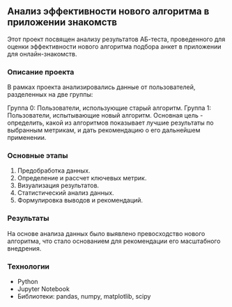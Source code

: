 ## Анализ эффективности нового алгоритма в приложении знакомств

Этот проект посвящен анализу результатов АБ-теста, проведенного для оценки эффективности нового алгоритма подбора анкет в приложении для онлайн-знакомств.

### Описание проекта

В рамках проекта анализировались данные от пользователей, разделенных на две группы:

Группа 0: Пользователи, использующие старый алгоритм.
Группа 1: Пользователи, испытывающие новый алгоритм.
Основная цель - определить, какой из алгоритмов показывает лучшие результаты по выбранным метрикам, и дать рекомендацию о его дальнейшем применении.

### Основные этапы

1. Предобработка данных.
2. Определение и рассчет ключевых метрик.
3. Визуализация результатов.
4. Статистический анализ данных.
5. Формулировка выводов и рекомендаций.

### Результаты

На основе анализа данных было выявлено превосходство нового алгоритма, что стало основанием для рекомендации его масштабного внедрения.

### Технологии

- Python
- Jupyter Notebook
- Библиотеки: pandas, numpy, matplotlib, scipy
